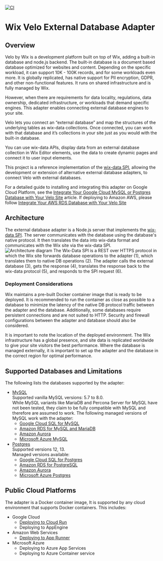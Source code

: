 [![CI](https://github.com/wix/velo-external-db/actions/workflows/main.yml/badge.svg)](https://github.com/wix/velo-external-db/actions/workflows/main.yml)

# Wix Velo External Database Adapter

## Overview

Velo by Wix is a development platform built on top of Wix, adding a built-in database and node.js backend. The built-in database is a document based database optimized for websites and content. Depending on the specific workload, it can support 10K - 100K records, and for some workloads even more. It is globally replicated, has native support for PII encryption, GDPR, and other non-functional features. It runs on shared infrastructure and is fully managed by Wix. 

However, when there are requirements for data locality, regulations, data ownership, dedicated infrastructure, or workloads that demand specific engines. This adapter enables connecting external database engines to your site.

Velo lets you connect an “external database” and map the structures of the underlying tables as wix-data collections. Once connected, you can work with that database and it’s collections in your site just as you would with the built-in database.

You can use wix-data APIs, display data from an external database collection in Wix Editor elements, use the data to create dynamic pages and connect it to user input elements.

This project is a reference implementation of the [wix-data SPI](https://www.wix.com/velo/reference/spis/external-database-collections), allowing the development or extension of alternative external database adapters, to connect Velo with external databases.

For a detailed guide to installing and integrating this adapter on Google Cloud Platform, see the [Integrate Your Google Cloud MySQL or Postgres Database with Your Velo Site](https://support.wix.com/en/article/integrate-your-google-cloud-mysql-or-postgres-database-with-your-velo-site) article. If deploying to Amazon AWS, please follow [Integrate Your AWS RDS Database with Your Velo Site](https://support.wix.com/en/article/integrate-your-aws-mysql-database-with-your-velo-site)

## Architecture

The external database adapter is a Node.js server that implements the [wix-data SPI](https://www.wix.com/velo/reference/spis/external-database-collections). The server communicates with the database using the database's native protocol. It then translates the data into wix-data format and communicates with the Wix site via the wix-data SPI. 
![Architecture diagram](https://d2x3xhvgiqkx42.cloudfront.net/12345678-1234-1234-1234-1234567890ab/11e10e4f-b84d-4136-a5a9-6109fab0b7d7/2021/02/28/2ea08bbb-fd80-4867-a96e-f1e6ace75200/3a60c87f-2a76-4070-8cd2-88061df85565.png)
The Wix-Data SPI is a REST over HTTPS protocol in which the Wix site forwards database operations to the adapter (1), which translates them to native DB operations (2). The adapter calls the external database (3), gets the response (4), translates the response back to the wix-data protocol (5), and responds to the SPI request (6).
  

### Deployment Considerations

Wix maintains a pre-built Docker container image that is ready to be deployed. It is recommended to run the container as close as possible to a database to minimize the latency of the native DB protocol traffic between the adapter and the database. Additionally, some databases require persistent connections and are not suited to HTTP. Security and firewall configurations between the adapter and database should also be considered. 

It is important to note the location of the deployed environment. The Wix infrastructure has a global presence, and site data is replicated worldwide to give your site visitors the best performance. Where the database is managed externally, it is important to set up the adapter and the database in the correct region for optimal performance.

## Supported Databases and Limitations

The following lists the databases supported by the adapter:

* [MySQL](https://www.mysql.com)  
  Supported vanilla MySQL versions: 5.7 to 8.0.  
  While MySQL variants like MariaDB and Percona Server for MySQL have not been tested, they claim to be fully compatible with MySQL and therefore are assumed to work. The following managed versions of MySQL work with the adapter:
  * [Google Cloud SQL for MySQL](https://cloud.google.com/sql)
  * [Amazon RDS for MySQL and MariaDB](https://aws.amazon.com/rds/mysql/)
  * [Amazon Aurora](https://aws.amazon.com/rds/aurora/mysql-features/)
  * [Microsoft Azure MySQL](https://azure.microsoft.com/en-us/services/mysql/#overview)
* [Postgres](https://www.postgresql.org)  
  Supported versions 12, 13.  
  Managed versions available:
  * [Google Cloud SQL for Postgres](https://cloud.google.com/sql)
  * [Amazon RDS for PostgreSQL](https://aws.amazon.com/rds/postgresql/)
  * [Amazon Aurora](https://aws.amazon.com/rds/aurora)
  * [Microsoft Azure Postgres](https://azure.microsoft.com/en-us/services/postgresql)


## Public Cloud Platforms

The adapter is a Docker container image, It is supported by any cloud environment that supports Docker containers.
This includes:
* Google Cloud
  * [Deploying to Cloud Run](https://support.wix.com/en/article/using-your-mysql-and-postgres-database-with-velo)
  * Deploying to AppEngine
* Amazon Web Services
  * [Deploying to App Runner](https://support.wix.com/en/article/integrate-your-aws-mysql-database-with-your-velo-site)
* Microsoft Azure
  * Deploying to Azure App Services
  * Deploying to Azure Container service
